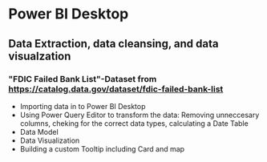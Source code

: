 # Power BI Desktop
## Data Extraction, data cleansing, and data visualzation
### "FDIC Failed Bank List"-Dataset from https://catalog.data.gov/dataset/fdic-failed-bank-list

- Importing data in to Power BI Desktop
- Using Power Query Editor to transform the data: Removing unneccesary columns, cheking for the correct data types, calculating a Date Table
- Data Model
- Data Visualization 
- Building a custom Tooltip including Card and map







